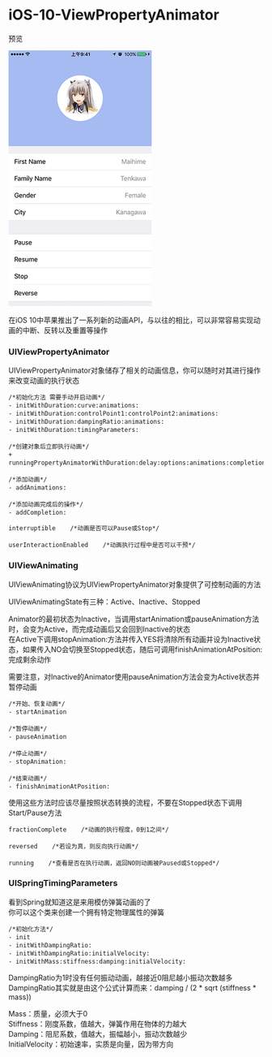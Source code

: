 # iOS-10-ViewPropertyAnimator

预览

![Demo.gif](./Photo/Demo.gif)

在iOS 10中苹果推出了一系列新的动画API，与以往的相比，可以非常容易实现动画的中断、反转以及重置等操作

### UIViewPropertyAnimator

UIViewPropertyAnimator对象储存了相关的动画信息，你可以随时对其进行操作来改变动画的执行状态

```
/*初始化方法 需要手动开启动画*/
- initWithDuration:curve:animations:
- initWithDuration:controlPoint1:controlPoint2:animations:
- initWithDuration:dampingRatio:animations:
- initWithDuration:timingParameters:

/*创建对象后立即执行动画*/
+ runningPropertyAnimatorWithDuration:delay:options:animations:completion:

/*添加动画*/
- addAnimations:

/*添加动画完成后的操作*/
- addCompletion:
```


```
interruptible    /*动画是否可以Pause或Stop*/

userInteractionEnabled    /*动画执行过程中是否可以干预*/
```

### UIViewAnimating

UIViewAnimating协议为UIViewPropertyAnimator对象提供了可控制动画的方法

UIViewAnimatingState有三种：Active、Inactive、Stopped

Animator的最初状态为Inactive，当调用startAnimation或pauseAnimation方法时，会变为Active，而完成动画后又会回到Inactive的状态  
在Active下调用stopAnimation:方法并传入YES将清除所有动画并设为Inactive状态，如果传入NO会切换至Stopped状态，随后可调用finishAnimationAtPosition:完成剩余动作

需要注意，对Inactive的Animator使用pauseAnimation方法会变为Active状态并暂停动画

```
/*开始、恢复动画*/
- startAnimation

/*暂停动画*/
- pauseAnimation

/*停止动画*/
- stopAnimation:

/*结束动画*/
- finishAnimationAtPosition:
```
使用这些方法时应该尽量按照状态转换的流程，不要在Stopped状态下调用Start/Pause方法

```
fractionComplete    /*动画的执行程度，0到1之间*/

reversed    /*若设为真，则反向执行动画*/

running    /*查看是否在执行动画，返回NO则动画被Paused或Stopped*/
```

### UISpringTimingParameters

看到Spring就知道这是来用模仿弹簧动画的了  
你可以这个类来创建一个拥有特定物理属性的弹簧

```
/*初始化方法*/
- init
- initWithDampingRatio:
- initWithDampingRatio:initialVelocity:
- initWithMass:stiffness:damping:initialVelocity:
```
DampingRatio为1时没有任何振动动画，越接近0阻尼越小振动次数越多  
DampingRatio其实就是由这个公式计算而来：damping / (2 \* sqrt (stiffness \* mass))

Mass：质量，必须大于0  
Stiffness：刚度系数，值越大，弹簧作用在物体的力越大  
Damping：阻尼系数，值越大，振幅越小，振动次数越少  
InitialVelocity：初始速率，实质是向量，因为带方向
